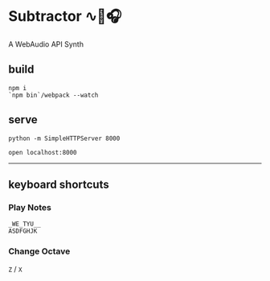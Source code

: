 # Subtractor ∿🎹🎧
A WebAudio API Synth

## build
```shell
npm i
`npm bin`/webpack --watch
```
## serve
```shell
python -m SimpleHTTPServer 8000
```
```shell
open localhost:8000
```

---

## keyboard shortcuts
### Play Notes
```
_WE_TYU__
ASDFGHJK
```
### Change Octave
`Z` / `X`

